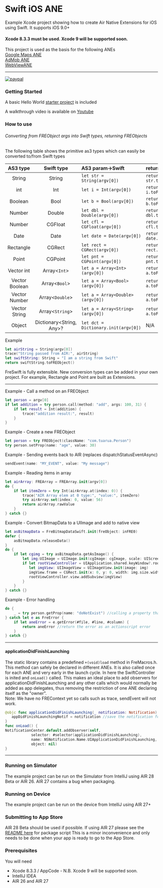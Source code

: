 # Swift iOS ANE  

Example Xcode project showing how to create Air Native Extensions for iOS using Swift.
It supports iOS 9.0+
#### Xcode 8.3.3 must be used. Xcode 9 will be supported soon.

This project is used as the basis for the following ANEs   
[Google Maps ANE](https://github.com/tuarua/Google-Maps-ANE)   
[AdMob ANE](https://github.com/tuarua/AdMob-ANE)  
[WebViewANE](https://github.com/tuarua/WebViewANE )   


-------------

[![paypal](https://www.paypalobjects.com/en_US/i/btn/btn_donateCC_LG.gif)](https://www.paypal.com/cgi-bin/webscr?cmd=_s-xclick&hosted_button_id=5UR2T52J633RC)

### Getting Started

A basic Hello World [starter project](/starter_project) is included 

A walkthrough video is available on [Youtube](https://www.youtube.com/watch?v=pjZPzo1A6Ro)


### How to use
###### Converting from FREObject args into Swift types, returning FREObjects
The following table shows the primitive as3 types which can easily be converted to/from Swift types


| AS3 type | Swift type | AS3 param->Swift | return Swift->AS3 |
|:--------:|:--------:|:--------------|:-----------|
| String | String | `let str = String(argv[0])` | `return str.toFREObject()`|
| int | Int | `let i = Int(argv[0])` | `return i.toFREObject()`|
| Boolean | Bool | `let b = Bool(argv[0])` | `return b.toFREObject()`|
| Number | Double | `let dbl = Double(argv[0])` | `return dbl.toFREObject()`|
| Number | CGFloat | `let cfl = CGFloat(argv[0])` | `return cfl.toFREObject()`|
| Date | Date | `let date = Date(argv[0])` | `return date.toFREObject()`|
| Rectangle | CGRect | `let rect = CGRect(argv[0])` | `return rect.toFREObject()` |
| Point | CGPoint | `let pnt = CGPoint(argv[0])` | `return pnt.toFREObject()` |
| Vector int | Array<`Int`> | `let a = Array<Int>(argv[0])` | `return a.toFREObject()`|
| Vector Boolean | Array<`Bool`> | `let a = Array<Bool>(argv[0])` | `return a.toFREObject()`|
| Vector Number | Array<`Double`> | `let a = Array<Double>(argv[0])` | `return a.toFREObject()`|
| Vector String | Array<`String`> | `let a = Array<String>(argv[0])` | `return a.toFREObject()`|
| Object | Dictionary<String, Any>? | `let dct = Dictionary.init(argv[0])` | N/A |

Example

````swift
let airString = String(argv[0])
trace("String passed from AIR:", airString)
let swiftString: String = "I am a string from Swift"
return swiftString.toFREObject()
`````

FreSwift is fully extensible. New conversion types can be added in your own project. For example, Rectangle and Point are built as Extensions.

----------

Example - Call a method on an FREObject

````swift
let person = argv[0]
if let addition = try person.call(method: "add", args: 100, 31) {
    if let result = Int(addition) {
        trace("addition result:", result)
    }
}
`````

Example - Create a new FREObject

````swift
let person = try FREObject(className: "com.tuarua.Person")
try person.setProp(name: "age", value: 30)
`````

Example - Sending events back to AIR  (replaces dispatchStatusEventAsync)

````swift
sendEvent(name: "MY_EVENT", value: "My message")
`````

Example - Reading items in array

````swift
let airArray: FREArray = FREArray.init(argv[0])
do {
    if let itemZero = try Int(airArray.at(index: 0)) {
        trace("AIR Array elem at 0 type:", "value:", itemZero)
        try airArray.set(index: 0, value: 56)
        return airArray.rawValue
    }
} catch {}
`````

Example - Convert BitmapData to a UIImage and add to native view

````swift
let asBitmapData = FreBitmapDataSwift.init(freObject: inFRE0)
defer {
    asBitmapData.releaseData()
}
do {
    if let cgimg = try asBitmapData.getAsImage() {
        let img:UIImage = UIImage.init(cgImage: cgImage, scale: UIScreen.main.scale, orientation: .up)
        if let rootViewController = UIApplication.shared.keyWindow?.rootViewController {
           let imgView: UIImageView = UIImageView.init(image: img)
           imgView.frame = CGRect.init(x: 0, y: 0, width: img.size.width, height: img.size.height)
           rootViewController.view.addSubview(imgView)
        }
    }
} catch {}
`````
  
Example - Error handling

````swift
do {
    _ = try person.getProp(name: "doNotExist") //calling a property that doesn't exist
} catch let e as FreError {
    if let aneError = e.getError(#file, #line, #column) {
        return aneError //return the error as an actionscript error
    }
} catch {}
`````
----------

#### applicationDidFinishLaunching
The static library contains a predefined `+(void)load` method in FreMacros.h. This method can safely be declared in different ANEs.
It is also called once for each ANE and very early in the launch cycle. In here the SwiftController is inited and `onLoad()` called.
This makes an ideal place to add observers for applicationDidFinishLaunching and any other calls which would normally be added as app delegates, thus removing the restriction of one ANE declaring itself as the "owner".   
Note: We have no FREContext yet so calls such as trace, sendEvent will not work.

````swift
@objc func applicationDidFinishLaunching(_ notification: Notification) {
   appDidFinishLaunchingNotif = notification //save the notification for later
}
func onLoad() {
NotificationCenter.default.addObserver(self, 
            selector: #selector(applicationDidFinishLaunching),
            name: NSNotification.Name.UIApplicationDidFinishLaunching, 
            object: nil)      
}
`````
----------

### Running on Simulator

The example project can be run on the Simulator from IntelliJ using AIR 28 Beta or AIR 26. AIR 27 contains a bug when packaging.

### Running on Device

The example project can be run on the device from IntelliJ using AIR 27+

### Submitting to App Store
AIR 28 Beta should be used if possible.
If using AIR 27 please see the [README here](package_for_ios_appstore/) for package script
This is a minor inconvenience and only needs to be done when your app is ready to go to the App Store.

### Prerequisites

You will need

- Xcode 8.3.3 / AppCode - N.B. Xcode 9 will be supported soon.
- IntelliJ IDEA
- AIR 26 and AIR 27
